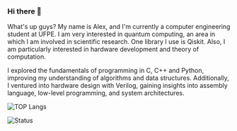 ### Hi there 👋

<!--
**josejad42/josejad42** is a ✨ _special_ ✨ repository because its `README.md` (this file) appears on your GitHub profile.

Here are some ideas to get you started:

- 🔭 I’m currently working on ...
- 🌱 I’m currently learning ...
- 👯 I’m looking to collaborate on ...
- 🤔 I’m looking for help with ...
- 💬 Ask me about ...
- 📫 How to reach me: ...
- 😄 Pronouns: ...
- ⚡ Fun fact: ...
-->
What's up guys? My name is Alex, and I'm currently a computer engineering student at UFPE. I am very interested in quantum computing, an area in which I am involved in scientific research. One library I use is Qiskit. Also, I am particularly interested in hardware development and theory of computation.

I explored the fundamentals of programming in C, C++ and Python, improving my understanding of algorithms and data structures. Additionally, I ventured into hardware design with Verilog, gaining insights into assembly language, low-level programming, and system architectures.

![TOP Langs](https://github-readme-stats.vercel.app/api/top-langs/?username=josejad42&size_weight=0.9&count_weight=0.1&layout=donut&langs_count=8&theme=dracula)

![Status](https://github-readme-stats.vercel.app/api?username=josejad42&theme=dracula)
